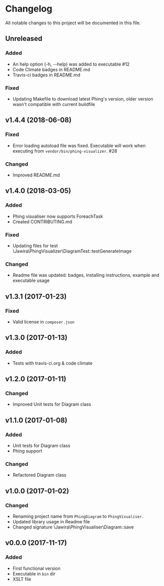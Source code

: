 Changelog
=========

All notable changes to this project will be documented in this file.

<!---
Types of changes

### Added
    for new features.
### Changed
    for changes in existing functionality.
### Deprecated
    for soon-to-be removed features.
### Removed
    for now removed features.
### Fixed
    for any bug fixes.
### Security
    in case of vulnerabilities.
-->

Unreleased
----------

### Added

- An help option (-h, --help) was added to executable #12
- Code Climate badges in README.md
- Travis-ci badges in README.md

### Fixed

- Updating Makefile to download latest Phing's version, older version wasn't compatible with current buildfile

v1.4.4 (2018-06-08)
-------------------

### Fixed

* Error loading autoload file was fixed. Executable will work when executing 
from `vendor/bin/phing-visualizer`. #28

### Changed

* Improved README.md

v1.4.0 (2018-03-05)
-------------------

### Added

* Phing visualiser now supports ForeachTask
* Created CONTRIBUTING.md 

### Fixed

* Updating files for test \Jawira\PhingVisualizer\DiagramTest::testGenerateImage

### Changed

* Readme file was updated: badges, installing instructions, example and 
executable usage

v1.3.1 (2017-01-23)
-------------------

### Fixed

* Valid license in `composer.json`  

v1.3.0 (2017-01-13)
-------------------

### Added

* Tests with travis-ci.org & code climate


v1.2.0 (2017-01-11)
-------------------

### Changed

* Improved Unit tests for Diagram class


v1.1.0 (2017-01-08)
-------------------

### Added

* Unit tests for Diagram class
* Phing support

### Changed

* Refactored Diagram class


v1.0.0 (2017-01-02)
-------------------

### Changed

* Renaming project name from `PhingDiagram` to `PhingVisualiser`.
* Updated library usage in Readme file
* Changed signature \Jawira\PhingVisualiser\Diagram::save


v0.0.0 (2017-11-17)
-------------------

### Added

* First functional version
* Executable in `bin` dir
* XSLT file
